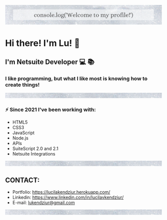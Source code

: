 ![Banner Image](/image/banner2.png)

# Hi there! I'm Lu! :wave:
## I'm Netsuite Developer :computer: :books:

### I like programming, but what I like most is knowing how to create things!

![Banner Image](/image/small-banner.png)
### :zap: Since 2021 I've been working with:
* HTML5
* CSS3
* JavaScript
* Node.js
* APIs 
* SuiteScript 2.0 and 2.1
* Netsuite Integrations

![Banner Image](/image/small-banner.png)


## CONTACT:
* Portfolio: https://lucilakendziur.herokuapp.com/ 
* Linkedin: https://www.linkedin.com/in/lucilavkendziur/
* E-mail: lukendziur@gmail.com

![Banner Image](/image/small-banner.png)












